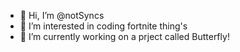 - 👋 Hi, I’m @notSyncs
- 👀 I’m interested in coding fortnite thing's
- 🌱 I’m currently working on a prject called Butterfly!
